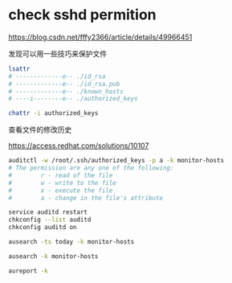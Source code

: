 # check sshd permition

https://blog.csdn.net/fffy2366/article/details/49966451

发现可以用一些技巧来保护文件

```bash
lsattr 
# -------------e-- ./id_rsa
# -------------e-- ./id_rsa.pub
# -------------e-- ./known_hosts
# ----i--------e-- ./authorized_keys

chattr -i authorized_keys 

```

查看文件的修改历史

https://access.redhat.com/solutions/10107

```bash
auditctl -w /root/.ssh/authorized_keys -p a -k monitor-hosts
# The permission are any one of the following:
#        r - read of the file
#        w - write to the file
#        x - execute the file
#        a - change in the file's attribute

service auditd restart
chkconfig --list auditd
chkconfig auditd on

ausearch -ts today -k monitor-hosts

ausearch -k monitor-hosts

aureport -k
```